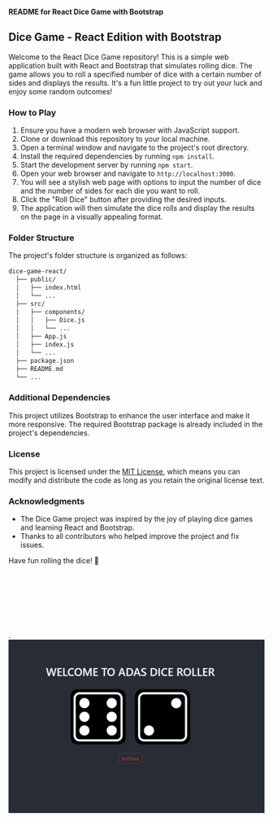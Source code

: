 **README for React Dice Game with Bootstrap**

## Dice Game - React Edition with Bootstrap

Welcome to the React Dice Game repository! This is a simple web application built with React and Bootstrap that simulates rolling dice. The game allows you to roll a specified number of dice with a certain number of sides and displays the results. It's a fun little project to try out your luck and enjoy some random outcomes!

### How to Play

1. Ensure you have a modern web browser with JavaScript support.
2. Clone or download this repository to your local machine.
3. Open a terminal window and navigate to the project's root directory.
4. Install the required dependencies by running `npm install`.
5. Start the development server by running `npm start`.
6. Open your web browser and navigate to `http://localhost:3000`.
7. You will see a stylish web page with options to input the number of dice and the number of sides for each die you want to roll.
8. Click the "Roll Dice" button after providing the desired inputs.
9. The application will then simulate the dice rolls and display the results on the page in a visually appealing format.

### Folder Structure

The project's folder structure is organized as follows:

```
dice-game-react/
  ├── public/
  │   ├── index.html
  │   └── ...
  ├── src/
  │   ├── components/
  │   │   ├── Dice.js
  │   │   └── ...
  │   ├── App.js
  │   ├── index.js
  │   └── ...
  ├── package.json
  ├── README.md
  └── ...
```

### Additional Dependencies

This project utilizes Bootstrap to enhance the user interface and make it more responsive. The required Bootstrap package is already included in the project's dependencies.


### License

This project is licensed under the [MIT License](LICENSE), which means you can modify and distribute the code as long as you retain the original license text.

### Acknowledgments

- The Dice Game project was inspired by the joy of playing dice games and learning React and Bootstrap.
- Thanks to all contributors who helped improve the project and fix issues.

Have fun rolling the dice! 🎲

<br>
<br>
<br>
<br>
<br>
<br>
 
. 
![Screenshot](./secreenshot/dice.png)
